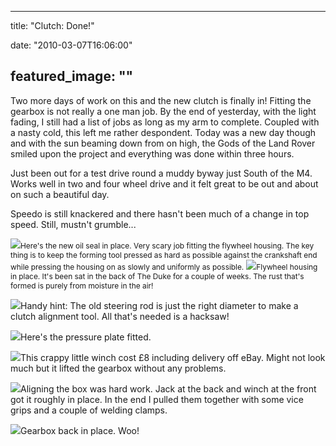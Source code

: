 
---
title: "Clutch: Done!"

date: "2010-03-07T16:06:00"

featured_image: ""
---


Two more days of work on this and the new clutch is finally in!  Fitting the gearbox is not really a one man job.  By the end of yesterday, with the light fading, I still had a list of jobs as long as my arm to complete.  Coupled with a nasty cold, this left me rather <span>despondent</span>.  Today was a new day though and with the sun beaming down from on high, the Gods of the Land Rover smiled upon the project and everything was done within three hours.

Just been out for a test drive round a muddy byway just South of the M4.  Works well in two and four wheel drive and it felt great to be out and about on such a beautiful day.

<span><span>Speedo</span></span> is still knackered and there hasn't been much of a change in top speed.  Still, <span>mustn't</span> grumble...

<a href="http://2.bp.blogspot.com/_62oTnOHwOSo/S5QW4k4BDKI/AAAAAAAACFs/TOsG4ZOlogc/s1600-h/IMG_7273.JPG"><img src="http://2.bp.blogspot.com/_62oTnOHwOSo/S5QW4k4BDKI/AAAAAAAACFs/TOsG4ZOlogc/s320/IMG_7273.JPG"/></a><span style="font-size:85%;">Here's the new oil seal in place.  Very scary job fitting the flywheel housing.  The key thing is to keep the forming tool pressed as hard as possible against the crankshaft end while pressing the housing on as slowly and uniformly as possible.</span>
<span style="font-size:85%;">
<a href="http://1.bp.blogspot.com/_62oTnOHwOSo/S5QXKmQIttI/AAAAAAAACF8/gqqBu9lYSwM/s1600-h/IMG_7278.JPG"><img src="http://1.bp.blogspot.com/_62oTnOHwOSo/S5QXKmQIttI/AAAAAAAACF8/gqqBu9lYSwM/s320/IMG_7278.JPG"/></a>Flywheel housing in place.  It's been sat in the back of The Duke for a couple of weeks.  The rust that's formed is purely from moisture in the air!

<a href="http://4.bp.blogspot.com/_62oTnOHwOSo/S5QXK2qqYpI/AAAAAAAACGE/xiiPI3_Xzgo/s1600-h/IMG_7279.JPG"><img src="http://4.bp.blogspot.com/_62oTnOHwOSo/S5QXK2qqYpI/AAAAAAAACGE/xiiPI3_Xzgo/s320/IMG_7279.JPG"/></a>Handy hint:  The old steering rod is just the right diameter to make a clutch alignment tool.  All that's needed is a hacksaw!

<a href="http://4.bp.blogspot.com/_62oTnOHwOSo/S5QW41qGBCI/AAAAAAAACF0/01kchuOWUI8/s1600-h/IMG_7281.JPG"><img src="http://4.bp.blogspot.com/_62oTnOHwOSo/S5QW41qGBCI/AAAAAAAACF0/01kchuOWUI8/s320/IMG_7281.JPG"/></a>Here's the pressure plate fitted.

<a href="http://2.bp.blogspot.com/_62oTnOHwOSo/S5QXLynIuoI/AAAAAAAACGc/AnDyjM93JmA/s1600-h/IMG_7285.JPG"><img src="http://2.bp.blogspot.com/_62oTnOHwOSo/S5QXLynIuoI/AAAAAAAACGc/AnDyjM93JmA/s320/IMG_7285.JPG"/></a>This crappy little winch cost £8 including delivery off eBay.  Might not look much but it lifted the gearbox without any problems.

<a href="http://2.bp.blogspot.com/_62oTnOHwOSo/S5QXLT-6FAI/AAAAAAAACGU/2DtZ2DQFg1k/s1600-h/IMG_7284.JPG"><img src="http://2.bp.blogspot.com/_62oTnOHwOSo/S5QXLT-6FAI/AAAAAAAACGU/2DtZ2DQFg1k/s320/IMG_7284.JPG"/></a>Aligning the box was hard work.  Jack at the back and winch at the front got it roughly in place.  In the end I pulled them together with some vice grips and a couple of welding clamps.

<a href="http://2.bp.blogspot.com/_62oTnOHwOSo/S5QXLNiHvJI/AAAAAAAACGM/B_gFy-xHXog/s1600-h/IMG_7286.JPG"><img src="http://2.bp.blogspot.com/_62oTnOHwOSo/S5QXLNiHvJI/AAAAAAAACGM/B_gFy-xHXog/s320/IMG_7286.JPG"/></a>Gearbox back in place.  Woo!

</span>
